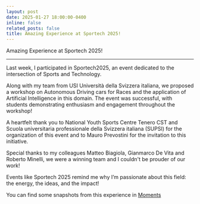 ```yaml
---
layout: post
date: 2025-01-27 18:00:00-0400
inline: false
related_posts: false
title: Amazing Experience at Sportech 2025!
---
```


Amazing Experience at Sportech 2025!

---

Last week, I participated in Sportech2025, an event dedicated to the intersection of Sports and Technology. 

Along with my team from USI Università della Svizzera italiana, we proposed a workshop on Autonomous Driving cars for Races and the application of Artificial Intelligence in this domain. The event was successful, with students demonstrating enthusiasm and engagement throughout the workshop! 

A heartfelt thank you to National Youth Sports Centre Tenero CST and Scuola universitaria professionale della Svizzera italiana (SUPSI) for the organization of this event and to Mauro Prevostini for the invitation to this initiative.

Special thanks to my colleagues Matteo Biagiola, Gianmarco De Vita and Roberto Minelli, we were a winning team and I couldn't be prouder of our work! 

Events like Sportech 2025 remind me why I’m passionate about this field: the energy, the ideas, and the impact!

You can find some snapshots from this experience in <a href = "https://pasinisamuele.github.io/moments/sportech2025/">Moments</a>